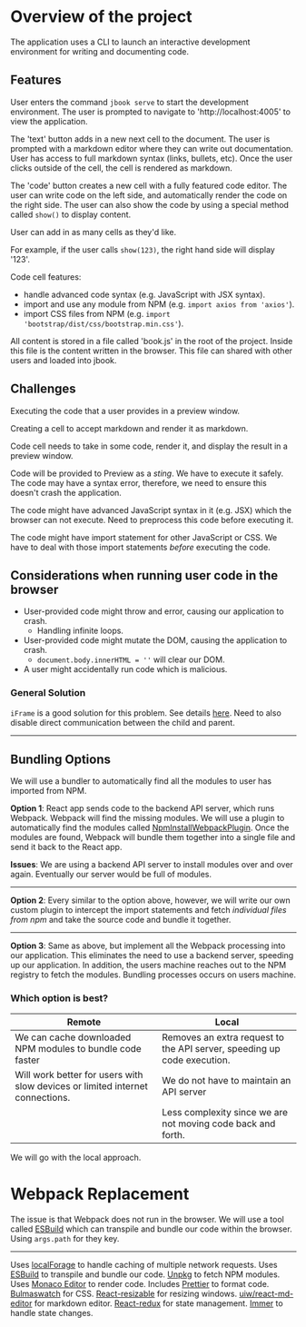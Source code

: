 # Overview of the project

The application uses a CLI to launch an interactive development environment for writing and documenting code. 

## Features

User enters the command `jbook serve` to start the development environment. The user is prompted to navigate to 'http://localhost:4005' to view the application.

The 'text' button adds in a new next cell to the document. The user is prompted with a markdown editor where they can write out documentation. User has access to full markdown syntax (links, bullets, etc). Once the user clicks outside of the cell, the cell is rendered as markdown.

The 'code' button creates a new cell with a fully featured code editor. The user can write code on the left side, and automatically render the code on the right side. The user can also show the code by using a special method called `show()` to display content. 

User can add in as many cells as they'd like. 

For example, if the user calls `show(123)`, the right hand side will display '123'. 

Code cell features:
- handle advanced code syntax (e.g. JavaScript with JSX syntax).
- import and use any module from NPM (e.g. `import axios from 'axios'`).
- import CSS files from NPM (e.g. `import 'bootstrap/dist/css/bootstrap.min.css'`).

All content is stored in a file called 'book.js' in the root of the project. Inside this file is the content written in the browser. This file can shared with other users and loaded into jbook. 

## Challenges

Executing the code that a user provides in a preview window. 

Creating a cell to accept markdown and render it as markdown.

Code cell needs to take in some code, render it, and display the result in a preview window. 

Code will be provided to Preview as a *sting*. We have to execute it safely. The code may have a syntax error, therefore, we need to ensure this doesn't crash the application. 

The code might have advanced JavaScript syntax in it (e.g. JSX) which the browser can not execute. Need to preprocess this code before executing it.

The code might have import statement for other JavaScript or CSS. We have to deal with those import statements *before* executing the code.

## Considerations when running user code in the browser
- User-provided code might throw and error, causing our application to crash. 
  - Handling infinite loops.
- User-provided code might mutate the DOM, causing the application to crash. 
  - `document.body.innerHTML = ''` will clear our DOM.
- A user might accidentally run code which is malicious.

### General Solution

`iFrame` is a good solution for this problem. See details [here](https://developer.mozilla.org/en-US/docs/Web/HTML/Element/iframe). Need to also disable direct communication between the child and parent.

---
 

## Bundling Options

We will use a bundler to automatically find all the modules to user has imported from NPM. 

**Option 1**: React app sends code to the backend API server, which runs Webpack. Webpack will find the missing modules. We will use a plugin to automatically find the modules called [NpmInstallWebpackPlugin](https://v4.webpack.js.org/plugins/npm-install-webpack-plugin/). Once the modules are found, Webpack will bundle them together into a single file and send it back to the React app.

**Issues**: We are using a backend API server to install modules over and over again. Eventually our server would be full of modules.

---

**Option 2**: Every similar to the option above, however, we will write our own custom plugin to intercept the import statements and fetch *individual files from npm* and take the source code and bundle it together.

---

**Option 3**: Same as above, but implement all the Webpack processing into our application. This eliminates the need to use a backend server, speeding up our application. In addition, the users machine reaches out to the NPM registry to fetch the modules. Bundling processes occurs on users machine. 

### Which option is best?

| Remote                                                                        | Local                                                                   |
| ----------------------------------------------------------------------------- | ----------------------------------------------------------------------- |
| We can cache downloaded NPM modules to bundle code faster                     | Removes an extra request to the API server, speeding up code execution. |
| Will work better for users with slow devices or limited internet connections. | We do not have to maintain an API server                                |
|                                                                               | Less complexity since we are not moving code back and forth.            |

We will go with the local approach. 

# Webpack Replacement

The issue is that Webpack does not run in the browser. We will use a tool called [ESBuild](https://github.com/evanw/esbuild) which can transpile and bundle our code within the browser. Using `args.path` for they key. 

---

Uses [localForage](https://www.npmjs.com/package/localforage) to handle caching of multiple network requests.
Uses [ESBuild](https://esbuild.github.io/) to transpile and bundle our code. 
[Unpkg](https://unpkg.com/) to fetch NPM modules.
Uses [Monaco Editor](https://www.npmjs.com/package/@monaco-editor/react/v/3.7.4) to render code.
Includes [Prettier](https://www.npmjs.com/package/prettier) to format code.
[Bulmaswatch](https://jenil.github.io/bulmaswatch/) for CSS.
[React-resizable](https://www.npmjs.com/package/react-resizable) for resizing windows. 
[uiw/react-md-editor](https://www.npmjs.com/package/@uiw/react-md-editor) for markdown editor.
[React-redux](https://react-redux.js.org/) for state management.
[Immer](https://immerjs.github.io/immer/update-patterns) to handle state changes.